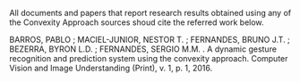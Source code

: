 All documents and papers that report research results obtained using any of the Convexity Approach sources shoud cite the referred work below.

BARROS, PABLO ; MACIEL-JUNIOR, NESTOR T. ; FERNANDES, BRUNO J.T. ; BEZERRA, BYRON L.D. ; FERNANDES, SERGIO M.M. . A dynamic gesture recognition and prediction system using the convexity approach. Computer Vision and Image Understanding (Print), v. 1, p. 1, 2016.
